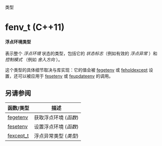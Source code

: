 类型

# fenv_t (C++11)

#### 浮点环境类型

表示整个 _浮点环境_ 状态的类型，包括它的 _状态标志_（例如有效的 _浮点异常_ ）和 _控制模式_ （例如 _舍入方向_ ）。

这个类型的具体细节取决与库实现：它的值会被 [fegetenv](fegetenv.md) 或 [feholdexcept](feholdexcept.md) 设置，还可以被应用于 [fesetenv](fesetenv.md) 或 [feupdateenv](feupdateenv.md) 的调用。


## 另请参阅

函数/类型                 | 描述
------------------------- | ---------------------
[fegetenv](fegetenv.md)   | 获取浮点环境 (_函数_)
[fesetenv](fesetenv.md)   | 设置浮点环境 (_函数_)
[fexcept_t](fexcept_t.md) | 浮点异常类型 (_类型_)
